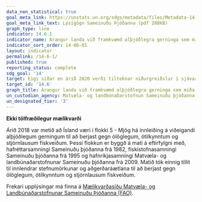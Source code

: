 ```yaml
---
data_non_statistical: true
goal_meta_link: https://unstats.un.org/sdgs/metadata/files/Metadata-14-06-01.pdf
goal_meta_link_text: Lýsigögn Sameinuðu Þjóðanna (pdf 288kB)
graph_type: line
indicator: 14.6.1
indicator_name: Árangur landa við framkvæmd alþjóðlegra gerninga sem miða að því að berjast gegn ólöglegum, ótilkynntum og stjórnlausum fiskveiðum.
indicator_sort_order: 14-06-01
layout: indicator
permalink: /14-6-1/
published: true
reporting_status: complete
sdg_goal: '14'
target: Eigi síðar en árið 2020 verði tilteknar niðurgreiðslur í sjávarútvegi, sem stuðla að ofveiði, bannaðar sem og niðurgreiðslur sem stuðla að ólöglegum, óskráðum og stjórnlausum fiskveiðum. Jafnframt verði reynt að koma í veg fyrir að niðurgreiðslur verði teknar upp í nýju formi og horfst í augu við að mismunandi aðferðir eiga við og eru skilvirkari fyrir þróunarlöndin og ættu í raun að vera órjúfanlegur þáttur í samningaviðræðum Alþjóðaviðskiptastofnunarinnar um niðurgreiðslur í sjávarútvegi þróunarríkjunum til handa og þá þeim sem skemmst eru á veg komin.
target_id: '14.6'
graph_title: Árangur landa við framkvæmd alþjóðlegra gerninga sem miða að því að berjast gegn ólöglegum, ótilkynntum og stjórnlausum fiskveiðum.
un_custodian_agency: Matvæla- og landbúnaðarstofnun Sameinuðu þjóðanna (FAO)
un_designated_tier: '3'
---
```

**Ekki tölfræðilegur mælikvarði**               

Árið 2018 var metið að Ísland væri í flokki 5 - Mjög há innleiðing á viðeigandi alþjóðlegum gerningum til að berjast gegn ólöglegum, ótilkynntum og stjórnlausum fiskveiðum. Þessi flokkun er byggð á mati á eftirfylgni með, hafréttarsamningi Sameinuðu þjóðanna frá 1982, fiskistofnasamningi Sameinuðu þjóðanna frá 1995 og hafnríkjasamningi Matvæla- og landbúnaðarstofnunar Sameinuðu þjóðanna frá 2009. Matið tók einnig tillit til innlendrar stefnumörkunar og aðgerðaráætlana til að berjast gegn ólöglegum, ótilkynntum og stjórnlausum fiskveiðum.

Frekari upplýsingar má finna á [Mælikvarðasíðu Matvæla- og Landbúnaðarstofnunar Sameinuðu Þjóðanna (FAO)](http://www.fao.org/sustainable-development-goals/indicators/1461/en/).

<br><br>
